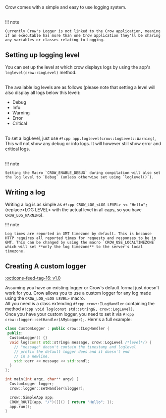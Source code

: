 Crow comes with a simple and easy to use logging system.<br><br>

!!! note

    Currently Crow's Logger is not linked to the Crow application, meaning if an executable has more than one Crow application they'll be sharing any variables or classes relating to Logging.

## Setting up logging level
You can set up the level at which crow displays logs by using the app's `loglevel(crow::LogLevel)` method.<br><br>

The available log levels are as follows (please note that setting a level will also display all logs below this level):

- Debug
- Info
- Warning
- Error
- Critical
<br><br>

To set a logLevel, just use `#!cpp app.loglevel(crow::LogLevel::Warning)`, This will not show any debug or info logs. It will however still show error and critical logs.<br><br>

!!! note

    Setting the Macro `CROW_ENABLE_DEBUG` during compilation will also set the log level to `Debug` (unless otherwise set using `loglevel()`).


## Writing a log
Writing a log is as simple as `#!cpp CROW_LOG_<LOG LEVEL> << "Hello";` (replace&lt;LOG LEVEL&gt; with the actual level in all caps, so you have `CROW_LOG_WARNING`).

!!! note

    Log times are reported in GMT timezone by default. This is because HTTP requires all reported times for requests and responses to be in GMT. This can be changed by using the macro `CROW_USE_LOCALTIMEZONE` which will set **only the log timezone** to the server's local timezone.

## Creating A custom logger
<span class="tag">[:octicons-feed-tag-16: v1.0](https://github.com/CrowCpp/Crow/releases/v1.0)</span>


Assuming you have an existing logger or Crow's default format just doesn't work for you. Crow allows you to use a custom logger for any log made using the `CROW_LOG_<LOG LEVEL>` macro.<br>
All you need is a class extending `#!cpp crow::ILogHandler` containing the method `#!cpp void log(const std::string&, crow::LogLevel)`.<br>
Once you have your custom logger, you need to set it via `#!cpp crow::logger::setHandler(&MyLogger);`. Here's a full example:<br>
```cpp
class CustomLogger : public crow::ILogHandler {
 public:
  CustomLogger() {}
  void log(const std::string& message, crow::LogLevel /*level*/) {
    // "message" doesn't contain the timestamp and loglevel
    // prefix the default logger does and it doesn't end
    // in a newline.
    std::cerr << message << std::endl;
  }
};

int main(int argc, char** argv) {
  CustomLogger logger;
  crow::logger::setHandler(&logger);

  crow::SimpleApp app;
  CROW_ROUTE(app, "/")([]() { return "Hello"; });
  app.run();
}
```
